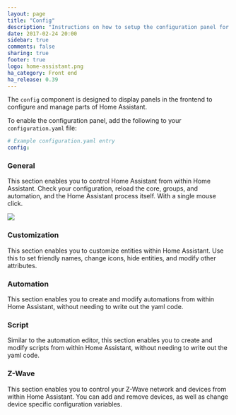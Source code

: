 ```yaml
---
layout: page
title: "Config"
description: "Instructions on how to setup the configuration panel for Home Assistant."
date: 2017-02-24 20:00
sidebar: true
comments: false
sharing: true
footer: true
logo: home-assistant.png
ha_category: Front end
ha_release: 0.39
---
```


The `config` component is designed to display panels in the frontend to configure and manage parts of Home Assistant.

To enable the configuration panel, add the following to your `configuration.yaml` file:

```yaml
# Example configuration.yaml entry
config:
```

### General

This section enables you to control Home Assistant from within Home Assistant. Check your configuration, reload the core, groups, and automation, and the Home Assistant process itself. With a single mouse click.

<p class='img'>
  <img src='{{site_root}}/images/screenshots/server-management.png' />
</p>

### Customization

This section enables you to customize entities within Home Assistant. Use this to set friendly names, change icons, hide entities, and modify other attributes.

### Automation

This section enables you to create and modify automations from within Home Assistant, without needing to write out the yaml code.

### Script

Similar to the automation editor, this section enables you to create and modify scripts from within Home Assistant, without needing to write out the yaml code.

### Z-Wave

This section enables you to control your Z-Wave network and devices from within Home Assistant. You can add and remove devices, as well as change device specific configuration variables.
